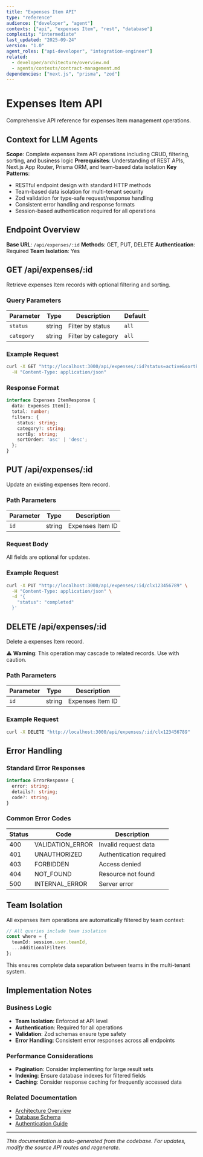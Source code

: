 ```yaml
---
title: "Expenses Item API"
type: "reference"
audience: ["developer", "agent"]
contexts: ["api", "expenses Item", "rest", "database"]
complexity: "intermediate"
last_updated: "2025-09-24"
version: "1.0"
agent_roles: ["api-developer", "integration-engineer"]
related:
  - developer/architecture/overview.md
  - agents/contexts/contract-management.md
dependencies: ["next.js", "prisma", "zod"]
---
```


# Expenses Item API

Comprehensive API reference for expenses Item management operations.

## Context for LLM Agents

**Scope**: Complete expenses Item API operations including CRUD, filtering, sorting, and business logic
**Prerequisites**: Understanding of REST APIs, Next.js App Router, Prisma ORM, and team-based data isolation
**Key Patterns**:
- RESTful endpoint design with standard HTTP methods
- Team-based data isolation for multi-tenant security
- Zod validation for type-safe request/response handling
- Consistent error handling and response formats
- Session-based authentication required for all operations

## Endpoint Overview

**Base URL**: `/api/expenses/:id`
**Methods**: GET, PUT, DELETE
**Authentication**: Required
**Team Isolation**: Yes


## GET /api/expenses/:id

Retrieve expenses Item records with optional filtering and sorting.

### Query Parameters

| Parameter | Type | Description | Default |
|-----------|------|-------------|---------|
| `status` | string | Filter by status | `all` |
| `category` | string | Filter by category | `all` |

### Example Request

```bash
curl -X GET "http://localhost:3000/api/expenses/:id?status=active&sortBy=createdAt&sortOrder=desc" \
  -H "Content-Type: application/json"
```

### Response Format

```typescript
interface Expenses ItemResponse {
  data: Expenses Item[];
  total: number;
  filters: {
    status: string;
    category?: string;
    sortBy: string;
    sortOrder: 'asc' | 'desc';
  };
}
```





## PUT /api/expenses/:id

Update an existing expenses Item record.

### Path Parameters

| Parameter | Type | Description |
|-----------|------|-------------|
| `id` | string | Expenses Item ID |

### Request Body

All fields are optional for updates.

### Example Request

```bash
curl -X PUT "http://localhost:3000/api/expenses/:id/clx123456789" \
  -H "Content-Type: application/json" \
  -d '{
    "status": "completed"
  }'
```



## DELETE /api/expenses/:id

Delete a expenses Item record.

⚠️ **Warning**: This operation may cascade to related records. Use with caution.

### Path Parameters

| Parameter | Type | Description |
|-----------|------|-------------|
| `id` | string | Expenses Item ID |

### Example Request

```bash
curl -X DELETE "http://localhost:3000/api/expenses/:id/clx123456789"
```


## Error Handling

### Standard Error Responses

```typescript
interface ErrorResponse {
  error: string;
  details?: string;
  code?: string;
}
```

### Common Error Codes

| Status | Code | Description |
|--------|------|-------------|
| 400 | VALIDATION_ERROR | Invalid request data |
| 401 | UNAUTHORIZED | Authentication required |
| 403 | FORBIDDEN | Access denied |
| 404 | NOT_FOUND | Resource not found |
| 500 | INTERNAL_ERROR | Server error |


## Team Isolation

All expenses Item operations are automatically filtered by team context:

```typescript
// All queries include team isolation
const where = {
  teamId: session.user.teamId,
  ...additionalFilters
};
```

This ensures complete data separation between teams in the multi-tenant system.


## Implementation Notes

### Business Logic
- **Team Isolation**: Enforced at API level
- **Authentication**: Required for all operations
- **Validation**: Zod schemas ensure type safety
- **Error Handling**: Consistent error responses across all endpoints

### Performance Considerations
- **Pagination**: Consider implementing for large result sets
- **Indexing**: Ensure database indexes for filtered fields
- **Caching**: Consider response caching for frequently accessed data

### Related Documentation
- [Architecture Overview](../../developer/architecture/overview.md)
- [Database Schema](../../developer/architecture/database.md)
- [Authentication Guide](../../developer/authentication.md)

---

*This documentation is auto-generated from the codebase. For updates, modify the source API routes and regenerate.*